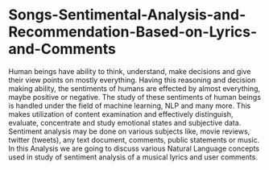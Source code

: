 # Songs-Sentimental-Analysis-and-Recommendation-Based-on-Lyrics-and-Comments
Human beings have ability to think, understand, make decisions and give their view points on mostly everything. Having this reasoning and decision making ability, the sentiments of humans are effected by almost everything, maybe positive or negative. The study of these sentiments of human beings is handled under the field of machine learning, NLP and many more. This makes utilization of content examination and effectively distinguish, evaluate, concentrate and study emotional states and subjective data. Sentiment analysis may be done on various subjects like, movie reviews, twitter (tweets), any text document, comments, public statements or music. In this Analysis we are going to discuss various Natural Language concepts used in study of sentiment analysis of a musical lyrics and user comments.
